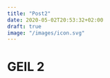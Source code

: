 ```yaml
---
title: "Post2"
date: 2020-05-02T20:53:32+02:00
draft: true
image: "/images/icon.svg"
---
```


<h1>GEIL 2</h1>
